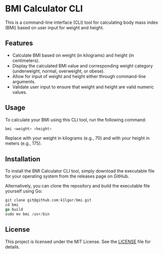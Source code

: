 # BMI Calculator CLI

This is a command-line interface (CLI) tool for calculating body mass index (BMI) based on user input for weight and
height.

## Features

- Calculate BMI based on weight (in kilograms) and height (in centimeters).
- Display the calculated BMI value and corresponding weight category (underweight, normal, overweight, or obese).
- Allow for input of weight and height either through command-line arguments.
- Validate user input to ensure that weight and height are valid numeric values.

## Usage

To calculate your BMI using this CLI tool, run the following command:

```go
bmi <weight> <height>
```

Replace <weight-in-kg> with your weight in kilograms (e.g., 70) and <height-in-m> with your height in meters (e.g.,
175).

## Installation

To install the BMI Calculator CLI tool, simply download the executable file for your operating system from the releases
page on GitHub.

Alternatively, you can clone the repository and build the executable file yourself using Go:

```go
git clone git@github.com:k1lgor/bmi.git
cd bmi
go build
sudo mv bmi /usr/bin
```

## License

This project is licensed under the MIT License. See the [LICENSE](./LICENSE) file for details.